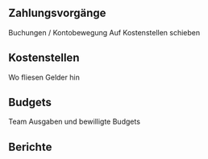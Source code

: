 

## Zahlungsvorgänge

Buchungen  / Kontobewegung
Auf Kostenstellen schieben

## Kostenstellen

Wo fliesen Gelder hin

## Budgets

Team Ausgaben und bewilligte Budgets

## Berichte